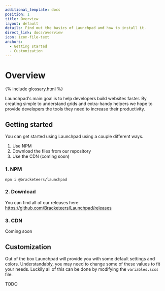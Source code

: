 ```yaml
---
additional_template: docs
position: 1
title: Overview
layout: default
details: Find out the basics of Launchpad and how to install it.
direct_link: docs/overview
icon: icon-file-text
anchors:
  - Getting started
  - Customization
---
```


# Overview

{% include glossary.html %}

Launchpad's main goal is to help developers build websites faster. By creating simple to understand grids and extra-handy helpers we hope to provide developers the tools they need to increase their productivity.

## Getting started

You can get started using Launchpad using a couple different ways.

1. Use NPM
2. Download the files from our repository
3. Use the CDN (coming soon)

### 1. NPM
<code class="npm">npm i @bracketeers/launchpad</code>

### 2. Download
You can find all of our releases here <a href="https://github.com/Bracketeers/Launchpad/releases" target="_blank">https://github.com/Bracketeers/Launchpad/releases</a>

### 3. CDN
Coming soon

## Customization
Out of the box Launchpad will provide you with some default settings and colors. Understandably, you may need to change some of these values to fit your needs. Luckily all of this can be done by modifying the `variables.scss` file.

TODO

